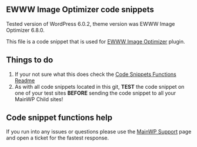 ## EWWW Image Optimizer code snippets

Tested version of WordPress 6.0.2, theme version was EWWW Image Optimizer 6.8.0.

This file is a code snippet that is used for [EWWW Image Optimizer](https://wordpress.org/plugins/ewww-image-optimizer/) plugin. 

## Things to do

1. If your not sure what this does check the [Code Snippets Functions Readme](https://github.com/mainwp/Code-Snippets-Functions/blob/master/README.md)
2. As with all code snippets located in this git, **TEST** the code snippet on one of your test sites **BEFORE** sending the code snippet to all your MainWP Child sites!

## Code snippet functions help

If you run into any issues or questions please use the [MainWP Support](https://mainwp.com/support/) page and open a ticket for the fastest response.
